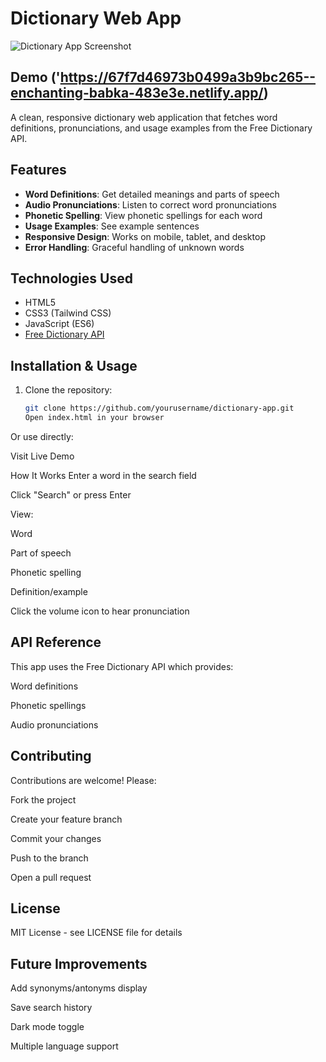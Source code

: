 # Dictionary Web App

![Dictionary App Screenshot](./image.png)

## Demo ('https://67f7d46973b0499a3b9bc265--enchanting-babka-483e3e.netlify.app/)

A clean, responsive dictionary web application that fetches word definitions, pronunciations, and usage examples from the Free Dictionary API.

## Features

- **Word Definitions**: Get detailed meanings and parts of speech
- **Audio Pronunciations**: Listen to correct word pronunciations
- **Phonetic Spelling**: View phonetic spellings for each word
- **Usage Examples**: See example sentences
- **Responsive Design**: Works on mobile, tablet, and desktop
- **Error Handling**: Graceful handling of unknown words

## Technologies Used

- HTML5
- CSS3 (Tailwind CSS)
- JavaScript (ES6)
- [Free Dictionary API](https://dictionaryapi.dev/)

## Installation & Usage

1. Clone the repository:
   ```bash
   git clone https://github.com/yourusername/dictionary-app.git
   Open index.html in your browser
   ```

Or use directly:

Visit Live Demo <!-- Add your live URL here -->

How It Works
Enter a word in the search field

Click "Search" or press Enter

View:

Word

Part of speech

Phonetic spelling

Definition/example

Click the volume icon to hear pronunciation

## API Reference

This app uses the Free Dictionary API which provides:

Word definitions

Phonetic spellings

Audio pronunciations

## Contributing

Contributions are welcome! Please:

Fork the project

Create your feature branch

Commit your changes

Push to the branch

Open a pull request

## License

MIT License - see LICENSE file for details

## Future Improvements

Add synonyms/antonyms display

Save search history

Dark mode toggle

Multiple language support
